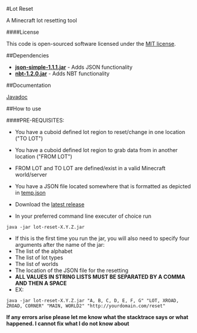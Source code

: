 #Lot Reset

A Minecraft lot resetting tool

####License

This code is open-sourced software licensed under the [MIT license](http://opensource.org/licenses/MIT).

##Dependencies

+ **[json-simple-1.1.1.jar](https://github.com/fangyidong/json-simple)** - Adds JSON functionality
+ **[nbt-1.2.0.jar](https://github.com/seanboyy/NBT)** - Adds NBT functionality

##Documentation

[Javadoc](https://seanboyy.github.io/doc/LotReset/index.html)

##How to use

####PRE-REQUISITES:

+ You have a cuboid defined lot region to reset/change in one location ("TO LOT")
+ You have a cuboid defined lot region to grab data from in another location ("FROM LOT")
+ FROM LOT and TO LOT are defined/exist in a valid Minecraft world/server
+ You have a JSON file located somewhere that is formatted as depicted in [temp.json](https://github.com/Promethia/LotReset/blob/master/temp.json)


+ Download the [latest release](https://github.com/Promethia/LotReset/releases)
+ In your preferred command line executer of choice run
```
java -jar lot-reset-X.Y.Z.jar
```
+ If this is the first time you run the jar, you will also need to specify four arguments after the name of the jar:
+ The list of the alphabet
+ The list of lot types
+ The list of worlds
+ The location of the JSON file for the resetting
+ **ALL VALUES IN STRING LISTS MUST BE SEPARATED BY A COMMA AND THEN A SPACE**
+ EX:
```
java -jar lot-reset-X.Y.Z.jar "A, B, C, D, E, F, G" "LOT, XROAD, ZROAD, CORNER" "MAIN, WORLD2" "http://yourdomain.com/reset"
```
**If any errors arise please let me know what the stacktrace says or what happened. I cannot fix what I do not know about**
